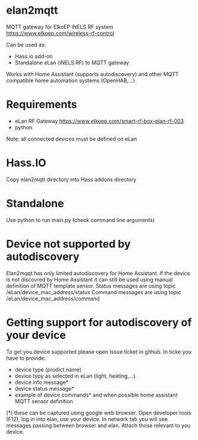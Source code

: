 # elan2mqtt
MQTT gateway for ElkoEP iNELS RF system https://www.elkoep.com/wireless-rf-control

Can be used as:
- Hass.io add-on
- Standalone eLan (iNELS RF) to MQTT gateway

Works with Home Assistant (supports autodiscovery) and other MQTT compatible home automation systems (OpenHAB,...)

# Requirements
- eLan RF Gateway https://www.elkoep.com/smart-rf-box-elan-rf-003
- python

Note: all connected devices must be defined on eLan

# Hass.IO
Copy elan2mqtt directory into Hass addons directory 

# Standalone
Use python to run main.py (check command line arguments)

# Device not supported by autodiscovery
Elan2mqqt has only limited autodiscovery for Home Assistant. If the device is not discovred by Home Assistant it can still be used using manual definition of MQTT template sensor. 
Status messages are using topic /eLan/device_mac_address/status
Command messages are using topic /eLan/device_mac_address/command

# Getting support for autodiscovery of your device
To get you device supported please open Issue ticket in github.
In ticke you have to provide:
- device type (prodict name)
- device typy as selected in eLan (light, heating,...)
- device info message*
- device status message*
- example of device commands*
and when possible home assistant MQTT sensor definition

(*) these can be captured using google web browser. Open developer tools (F12), log in into elan, use your device. In network tab you will see messages passing between browser and elan. Attach those relevant to you device.
